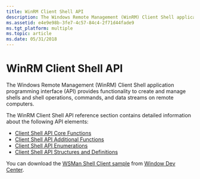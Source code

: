 ```yaml
---
title: WinRM Client Shell API
description: The Windows Remote Management (WinRM) Client Shell application programming interface (API) provides functionality to create and manage shells and shell operations, commands, and data streams on remote computers.
ms.assetid: e4e9e98b-3fe7-4c57-84c4-2f71d44fade9
ms.tgt_platform: multiple
ms.topic: article
ms.date: 05/31/2018
---
```


# WinRM Client Shell API

The Windows Remote Management (WinRM) Client Shell application programming interface (API) provides functionality to create and manage shells and shell operations, commands, and data streams on remote computers.

The WinRM Client Shell API reference section contains detailed information about the following API elements:

-   [Client Shell API Core Functions](client-shell-api-core-functions.md)
-   [Client Shell API Additional Functions](client-shell-api-additional-functions.md)
-   [Client Shell API Enumerations](client-shell-api-enumerations.md)
-   [Client Shell API Structures and Definitions](client-shell-api-structures.md)

You can download the [WSMan Shell Client sample](https://code.msdn.microsoft.com/windowsdesktop/WSManShellClient-sample-773c9b58) from [Window Dev Center](https://dev.windows.com).

 

 




